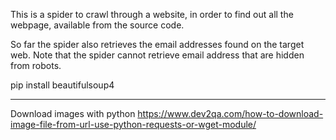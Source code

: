 This is a spider to crawl through a website, in order to find
out all the webpage, available from the source code.

So far the spider also retrieves the email addresses found on the 
target web. Note that the spider cannot retrieve email address that 
are hidden from robots.

pip install beautifulsoup4


************************************************************************
Download images with python
https://www.dev2qa.com/how-to-download-image-file-from-url-use-python-requests-or-wget-module/


